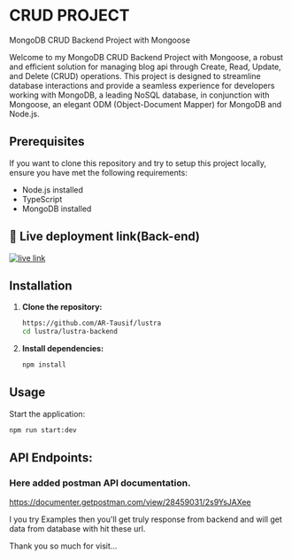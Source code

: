 # CRUD PROJECT

MongoDB CRUD Backend Project with Mongoose

Welcome to my MongoDB CRUD Backend Project with Mongoose, a robust and efficient solution for managing blog api through Create, Read, Update, and Delete (CRUD) operations. This project is designed to streamline database interactions and provide a seamless experience for developers working with MongoDB, a leading NoSQL database, in conjunction with Mongoose, an elegant ODM (Object-Document Mapper) for MongoDB and Node.js.

## Prerequisites

If you want to clone this repository and try to setup this project locally, ensure you have met the following requirements:

- Node.js installed
- TypeScript
- MongoDB installed

## 🔗 Live deployment link(Back-end)

[![live link](https://img.shields.io/badge/Live_Link-0A66C2?style=for-the-badge&logo=ko-fi&logoColor=white)](https://lustra-backend.vercel.app)

## Installation

1. **Clone the repository:**

   ```bash
   https://github.com/AR-Tausif/lustra
   cd lustra/lustra-backend
   ```

2. **Install dependencies:**

   ```bash
   npm install
   ```

## Usage

Start the application:

```bash
npm run start:dev
```

## API Endpoints:

### Here added postman API documentation.

https://documenter.getpostman.com/view/28459031/2s9YsJAXee

I you try Examples then you'll get truly response from backend and will get data from database with hit these url.

Thank you so much for visit...
